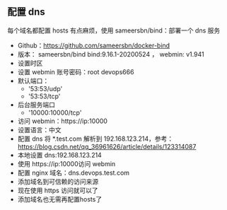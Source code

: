 ## 配置 dns

每个域名都配置 hosts 有点麻烦，使用 sameersbn/bind：部署一个 dns 服务

- Github：https://github.com/sameersbn/docker-bind
- 版本： sameersbn/bind bind:9.16.1-20200524 ， webmin: v1.941
- 设置时区
- 设置 webmin 账号密码：root devops666
- 默认端口：
  - '53:53/udp'
  - '53:53/tcp'
- 后台服务端口
  - '10000:10000/tcp'
- 访问 webmin：https://ip:10000
- 设置语言：中文
- 配置 dns 将 *.test.com 解析到 192.168.123.214，参考：https://blog.csdn.net/qq_36961626/article/details/123314087
- 本地设置 dns:192.168.123.214
- 使用 https://ip:10000访问 webmin
- 配置 nginx 域名：dns.devops.test.com
- 添加域名到可信赖的访问来源
- 现在使用 https 访问就可以了
- 添加域名也无需再配置hosts了